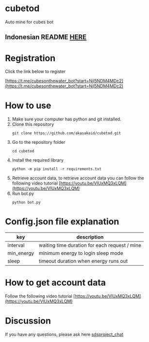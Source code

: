 # cubetod

Auto mine for cubes bot 

## Indonesian README [HERE](README_ID.md)

# Registration

Click the link below to register

[https://t.me/cubesonthewater_bot?start=NjI5NDM4MDc2](https://t.me/cubesonthewater_bot?start=NjI5NDM4MDc2)

# How to use

1. Make sure your computer has python and git installed.
2. Clone this repository
    ```
   git clone https://github.com/akasakaid/cubetod.git
   ```
3. Go to the repository folder
   ```
   cd cubetod
   ```
4. Install the required library
   ```
   python -m pip install -r requirements.txt
   ```
5. Retrieve account data, to retrieve account data you can follow the following video tutorial [https://youtu.be/VlUxMQ3xLQM](https://youtu.be/VlUxMQ3xLQM)
6. Run bot.py
   ```
   python bot.py
   ```

# Config.json file explanation

| key        | description                                   |
| ---------- | --------------------------------------------- |
| interval   | waiting time duration for each request / mine |
| min_energy | minimum energy to login sleep mode            |
| sleep      | timeout duration when energy runs out         |

# How to get account data
Follow the following video tutorial [https://youtu.be/VlUxMQ3xLQM](https://youtu.be/VlUxMQ3xLQM)

# Discussion
If you have any questions, please ask here [sdsproject_chat](https://t.me/sdsproject_chat)

